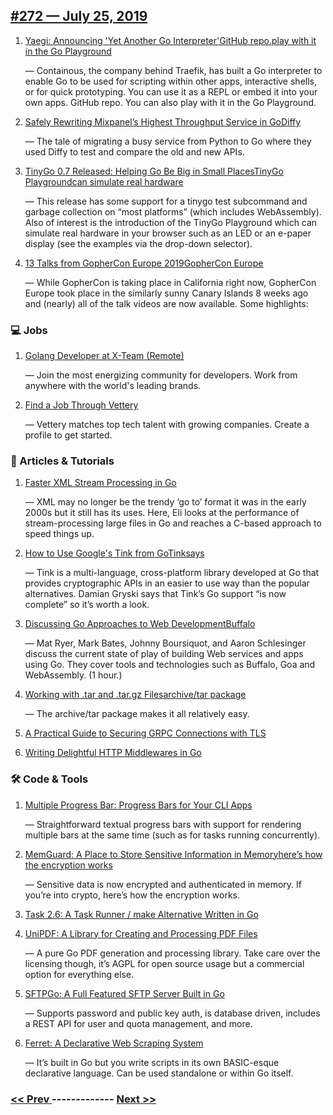 ## [#272 — July 25, 2019](https://golangweekly.com/issues/272)

1. [Yaegi: Announcing 'Yet Another Go Interpreter'GitHub repo.play with it in the Go Playground](https://golangweekly.com/link/67409/web)

     — Containous, the company behind Traefik, has built a Go interpreter to enable Go to be used for scripting within other apps, interactive shells, or for quick prototyping. You can use it as a REPL or embed it into your own apps. GitHub repo. You can also play with it in the Go Playground.
1. [Safely Rewriting Mixpanel’s Highest Throughput Service in GoDiffy](https://golangweekly.com/link/67412/web)

     — The tale of migrating a busy service from Python to Go where they used Diffy to test and compare the old and new APIs.
1. [TinyGo 0.7 Released: Helping Go Be Big in Small PlacesTinyGo Playgroundcan simulate real hardware](https://golangweekly.com/link/67415/web)

     — This release has some support for a tinygo test subcommand and garbage collection on “most platforms” (which includes WebAssembly). Also of interest is the introduction of the TinyGo Playground which can simulate real hardware in your browser such as an LED or an e-paper display (see the examples via the drop-down selector).
1. [13 Talks from GopherCon Europe 2019GopherCon Europe](https://golangweekly.com/link/67418/web)

     — While GopherCon is taking place in California right now, GopherCon Europe took place in the similarly sunny Canary Islands 8 weeks ago and (nearly) all of the talk videos are now available. Some highlights:

### 💻 Jobs

1. [Golang Developer at X-Team (Remote)](https://golangweekly.com/link/67424/web)

     — Join the most energizing community for developers. Work from anywhere with the world's leading brands.
1. [Find a Job Through Vettery](https://golangweekly.com/link/67425/web)

     — Vettery matches top tech talent with growing companies. Create a profile to get started.
### 📘 Articles & Tutorials

1. [Faster XML Stream Processing in Go](https://golangweekly.com/link/67426/web)

     — XML may no longer be the trendy ‘go to’ format it was in the early 2000s but it still has its uses. Here, Eli looks at the performance of stream-processing large files in Go and reaches a C-based approach to speed things up.
1. [How to Use Google's Tink from GoTinksays](https://golangweekly.com/link/67427/web)

     — Tink is a multi-language, cross-platform library developed at Go that provides cryptographic APIs in an easier to use way than the popular alternatives. Damian Gryski says that Tink’s Go support “is now complete” so it’s worth a look.
1. [Discussing Go Approaches to Web DevelopmentBuffalo](https://golangweekly.com/link/67431/web)

     — Mat Ryer, Mark Bates, Johnny Boursiquot, and Aaron Schlesinger discuss the current state of play of building Web services and apps using Go. They cover tools and technologies such as Buffalo, Goa and WebAssembly. (1 hour.)
1. [Working with .tar and .tar.gz Filesarchive/tar package](https://golangweekly.com/link/67433/web)

     — The archive/tar package makes it all relatively easy.
1. [A Practical Guide to Securing GRPC Connections with TLS](https://golangweekly.com/link/67435/web)

1. [Writing Delightful HTTP Middlewares in Go](https://golangweekly.com/link/67436/web)

### 🛠 Code & Tools

1. [Multiple Progress Bar: Progress Bars for Your CLI Apps](https://golangweekly.com/link/67437/web)

     — Straightforward textual progress bars with support for rendering multiple bars at the same time (such as for tasks running concurrently).
1. [MemGuard: A Place to Store Sensitive Information in Memoryhere’s how the encryption works](https://golangweekly.com/link/67438/web)

     — Sensitive data is now encrypted and authenticated in memory. If you’re into crypto, here’s how the encryption works.
1. [Task 2.6: A Task Runner / make Alternative Written in Go](https://golangweekly.com/link/67441/web)

1. [UniPDF: A Library for Creating and Processing PDF Files](https://golangweekly.com/link/67442/web)

     — A pure Go PDF generation and processing library. Take care over the licensing though, it’s AGPL for open source usage but a commercial option for everything else.
1. [SFTPGo: A Full Featured SFTP Server Built in Go](https://golangweekly.com/link/67443/web)

     — Supports password and public key auth, is database driven, includes a REST API for user and quota management, and more.
1. [Ferret: A Declarative Web Scraping System](https://golangweekly.com/link/67444/web)

     — It’s built in Go but you write scripts in its own BASIC-esque declarative language. Can be used standalone or within Go itself.

### [ << Prev ](golangweekly-271.md) ------------- [ Next >> ](golangweekly-273.md)